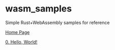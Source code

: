 # wasm_samples
Simple Rust+WebAssembly samples for reference

[Home Page](https://solarbro.github.io/wasm_samples/)

[0. Hello, World!](https://solarbro.github.io/wasm_samples/hello-world/)
